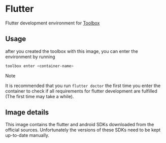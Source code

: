 # Flutter

Flutter development environment for [Toolbox](containertoolbx.org/)

## Usage

after you created the toolbox with this image, you can enter the environment by running

```bash
toolbox enter <container-name>
```

> [!NOTE]
> It is recommended that you run `flutter doctor` the first time you enter the container to check if all requirements for flutter development are fulfilled (The first time may take a while).

## Image details

This image contains the flutter and android SDKs downloaded from the official sources. Unfortunately the versions of these SDKs need to be kept up-to-date manually.
